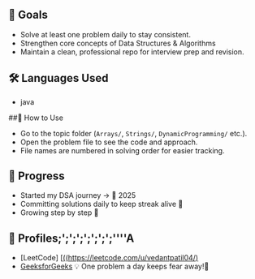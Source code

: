 ## 🚀 Goals
- Solve at least one problem daily to stay consistent.  
- Strengthen core concepts of Data Structures & Algorithms 
- Maintain a clean, professional repo for interview prep and revision.  

## 🛠️ Languages Used
- java

##📌 How to Use
- Go to the topic folder (`Arrays/`, `Strings/`, `DynamicProgramming/` etc.).  
- Open the problem file to see the code and approach.  
- File names are numbered in solving order for easier tracking.  

## 🌟 Progress
- Started my DSA journey → 📅 2025  
- Committing solutions daily to keep streak alive 💚  
- Growing step by step 🚀  

## 🔗 Profiles;';';';';';';';''''A
- [LeetCode] [[((https://leetcode.com/u/vedantpatil04/)](https://leetcode.com/u/vedantpatil04/)
- [GeeksforGeeks](https://www.geeksforgeeks.org/user/vedantpatil04/)
💡 One problem a day keeps fear away!🚀
